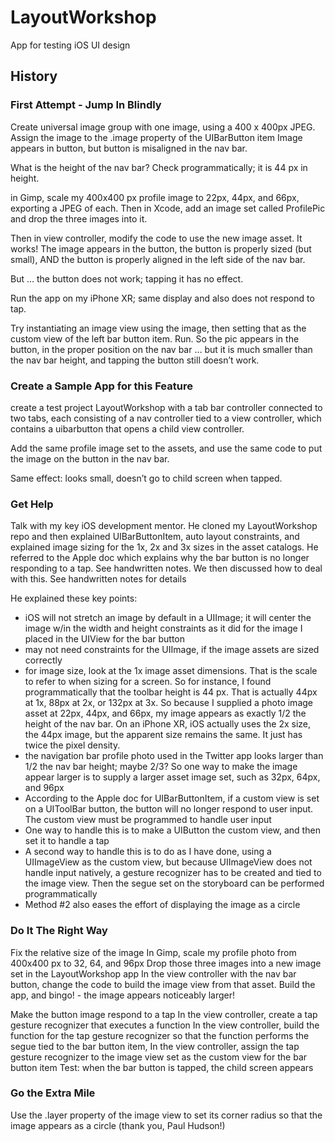 # LayoutWorkshop
App for testing iOS UI design


## History

### First Attempt - Jump In Blindly

Create universal image group with one image, using a 400 x 400px JPEG.
Assign the image to the .image property of the UIBarButton item
Image appears in button, but button is misaligned in the nav bar.

What is the height of the nav bar? Check programmatically; it is 44 px in height.

 in Gimp, scale my 400x400 px profile image to 22px, 44px, and 66px, exporting a JPEG of each. 
Then in Xcode, add an image set called ProfilePic and drop the three images into it. 

Then in view controller, modify the code to use the new image asset. It works! The image appears in the button, the button is properly sized (but small), AND the button is properly aligned in the left side of the nav bar. 

But … the button does not work; tapping it has no effect. 

Run the app on my iPhone XR; same display and also does not respond to tap.

Try instantiating an image view using the image, then setting that as the custom view of the left bar button item. Run. So the pic appears in the button, in the proper position on the nav bar … but it is much smaller than the nav bar height, and tapping the button still doesn’t work.


### Create a Sample App for this Feature

create a test project LayoutWorkshop with a tab bar controller connected to two tabs, each consisting of a nav controller tied to a view controller, which contains a uibarbutton that opens a child view controller. 

Add the same profile image set to the assets, and use the same code to put the image on the button in the nav bar. 

Same effect: looks small, doesn’t go to child screen when tapped.

### Get Help

Talk with my key iOS development mentor.
 He cloned my LayoutWorkshop repo and then explained UIBarButtonItem, auto layout constraints, and explained image sizing for the 1x, 2x and 3x sizes in the asset catalogs. He referred to the Apple doc which explains why the bar button is no longer responding to a tap. See handwritten notes. We then discussed how to deal with this. See handwritten notes for details

He explained these key points:
- iOS will not stretch an image by default in a UIImage; it will center the image w/in the width and height constraints as it did for the image I placed in the UIView for the bar button
- may not need constraints for the UIImage, if the image assets are sized correctly
- for image size, look at the 1x image asset dimensions. That is the scale to refer to when sizing for a screen. So for instance, I found programmatically that the toolbar height is 44 px. That is actually 44px at 1x, 88px at 2x, or 132px at 3x. So because I supplied a photo image asset at 22px, 44px, and 66px, my image appears as exactly 1/2 the height of the nav bar. On an iPhone XR, iOS actually uses the 2x size, the 44px image, but the apparent size remains the same. It just has twice the pixel density.
- the navigation bar profile photo used in the Twitter app looks larger than 1/2 the nav bar height; maybe 2/3? So one way to make the image appear larger is to supply a larger asset image set, such as 32px, 64px, and 96px
- According to the Apple doc for UIBarButtonItem,  if a custom view is set on a UIToolBar button, the button will no longer respond to user input. The custom view must be programmed to handle user input
- One way to handle this is to make a UIButton the custom view, and then set it to handle a tap 
- A second way to handle this is to do as I have done, using a UIImageView as the custom view, but because UIImageView does not handle input natively, a gesture recognizer has to be created and tied to the image view. Then the segue set on the storyboard can be performed programmatically
- Method #2 also eases the effort of displaying the image as a circle


### Do It The Right Way

Fix the relative size of the image
In Gimp, scale my profile photo from 400x400 px to 32, 64, and 96px
Drop those three images into a new image set in the LayoutWorkshop app
In the view controller with the nav bar button, change the code to build the image view from that asset. 
Build the app, and bingo! - the image appears noticeably larger!

Make the button image respond to a tap
In the view controller, create a tap gesture recognizer that executes a function
In the view controller, build the function for the tap gesture recognizer so that the function performs the segue tied to the bar button item, 
In the view controller, assign the tap gesture recognizer to the image view set as the custom view for the bar button item
Test: when the bar button is tapped,  the child screen appears


### Go the Extra Mile

Use the .layer property of the image view to set its corner radius so that the image appears as a circle (thank you, Paul Hudson!)

